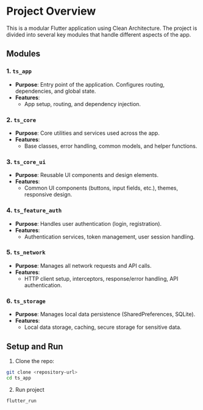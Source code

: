 # Project Overview

This is a modular Flutter application using Clean Architecture. The project is divided into several key modules that handle different aspects of the app.

## Modules

### 1. `ts_app`
- **Purpose**: Entry point of the application. Configures routing, dependencies, and global state.
- **Features**: 
  - App setup, routing, and dependency injection.

### 2. `ts_core`
- **Purpose**: Core utilities and services used across the app.
- **Features**:
  - Base classes, error handling, common models, and helper functions.

### 3. `ts_core_ui`
- **Purpose**: Reusable UI components and design elements.
- **Features**:
  - Common UI components (buttons, input fields, etc.), themes, responsive design.

### 4. `ts_feature_auth`
- **Purpose**: Handles user authentication (login, registration).
- **Features**:
  - Authentication services, token management, user session handling.

### 5. `ts_network`
- **Purpose**: Manages all network requests and API calls.
- **Features**:
  - HTTP client setup, interceptors, response/error handling, API authentication.

### 6. `ts_storage`
- **Purpose**: Manages local data persistence (SharedPreferences, SQLite).
- **Features**:
  - Local data storage, caching, secure storage for sensitive data.

## Setup and Run

1. Clone the repo:
```bash
git clone <repository-url>
cd ts_app
```
2. Run project
```bash
flutter_run
```
